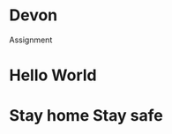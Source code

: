 # Devon
Assignment
<html>
 <head>
 </head>
 <body>
   <h1>Hello World<h1>
    <h1>Stay home Stay safe<h1>
 </body>
</html>
